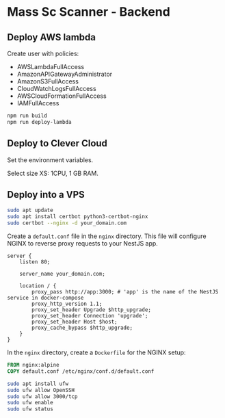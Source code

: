# Mass Sc Scanner - Backend

## Deploy AWS lambda

Create user with policies:

- AWSLambdaFullAccess
- AmazonAPIGatewayAdministrator
- AmazonS3FullAccess
- CloudWatchLogsFullAccess
- AWSCloudFormationFullAccess
- IAMFullAccess

```bash
npm run build
npm run deploy-lambda
```

## Deploy to Clever Cloud

Set the environment variables.

Select size XS: 1CPU, 1 GB RAM.

## Deploy into a VPS

```bash
sudo apt update
sudo apt install certbot python3-certbot-nginx
sudo certbot --nginx -d your_domain.com
```

Create a `default.conf` file in the `nginx` directory. This file will configure NGINX to reverse proxy requests to your NestJS app.

```nginx
server {
    listen 80;

    server_name your_domain.com;

    location / {
        proxy_pass http://app:3000; # 'app' is the name of the NestJS service in docker-compose
        proxy_http_version 1.1;
        proxy_set_header Upgrade $http_upgrade;
        proxy_set_header Connection 'upgrade';
        proxy_set_header Host $host;
        proxy_cache_bypass $http_upgrade;
    }
}
```

In the `nginx` directory, create a `Dockerfile` for the NGINX setup:

```dockerfile
FROM nginx:alpine
COPY default.conf /etc/nginx/conf.d/default.conf
```

```bash
sudo apt install ufw
sudo ufw allow OpenSSH
sudo ufw allow 3000/tcp
sudo ufw enable
sudo ufw status
```
